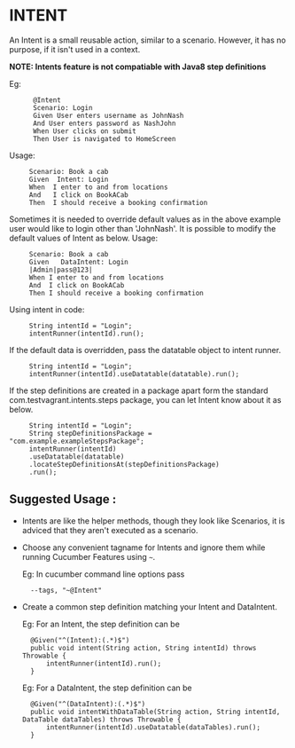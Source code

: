 # INTENT
An Intent is a small reusable action, similar to a scenario. However, it has no purpose, if it isn't used in a context. 
<br>

<b>NOTE: Intents feature is not compatiable with Java8 step definitions</b>

Eg:
     
          @Intent
          Scenario: Login
          Given User enters username as JohnNash
          And User enters password as NashJohn
          When User clicks on submit
          Then User is navigated to HomeScreen
     
Usage:
     
         Scenario: Book a cab
         Given  Intent: Login
         When  I enter to and from locations
         And   I click on BookACab
         Then  I should receive a booking confirmation
     
 
Sometimes it is needed to override default values as in the above example user would like to login other than 'JohnNash'. It is possible to modify the default values of Intent as below. Usage:
     
         Scenario: Book a cab
         Given   DataIntent: Login
         |Admin|pass@123|
         When I enter to and from locations
         And  I click on BookACab
         Then I should receive a booking confirmation
     
 
Using intent in code:
     
         String intentId = "Login";
         intentRunner(intentId).run();
     
 

If the default data is overridden, pass the datatable object to intent runner.
     
         String intentId = "Login";
         intentRunner(intentId).useDatatable(datatable).run();
     
 

If the step definitions are created in a package apart form the standard com.testvagrant.intents.steps package, you can let Intent know about it as below.
     
         String intentId = "Login";
         String stepDefinitionsPackage = "com.example.exampleStepsPackage";
         intentRunner(intentId)
         .useDatatable(datatable)
         .locateStepDefinitionsAt(stepDefinitionsPackage)
         .run();
        
        
## Suggested Usage :
* Intents are like the helper methods, though they look like Scenarios, it is adviced that they aren't executed as a scenario.
* Choose any convenient tagname for Intents and ignore them while running Cucumber Features using `~`.
    
   Eg: In cucumber command line options pass
    
        --tags, "~@Intent"
* Create a common step definition matching your Intent and DataIntent.
    
    Eg: For an Intent, the step definition can be
            
        @Given("^(Intent):(.*)$")
        public void intent(String action, String intentId) throws Throwable {
            intentRunner(intentId).run();
        }
    Eg: For a DataIntent, the step definition can be
        
        @Given("^(DataIntent):(.*)$")
        public void intentWithDataTable(String action, String intentId, DataTable dataTables) throws Throwable {
            intentRunner(intentId).useDatatable(dataTables).run();
        }
